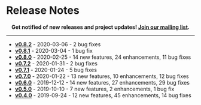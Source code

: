 # Release Notes

<p align="center">
  <strong>
    Get notified of new releases and project updates! <a href="https://vector.dev/mailing_list/">Join our mailing list<a/>.
  </strong>
</p>

---

* [**v0.8.2**][urls.release_notes_0.8.2] - 2020-03-06 - 2 bug fixes
* [**v0.8.1**][urls.release_notes_0.8.1] - 2020-03-04 - 1 bug fix
* [**v0.8.0**][urls.release_notes_0.8.0] - 2020-02-25 - 14 new features, 24 enhancements, 11 bug fixes
* [**v0.7.2**][urls.release_notes_0.7.2] - 2020-01-31 - 2 bug fixes
* [**v0.7.1**][urls.release_notes_0.7.1] - 2020-01-24 - 5 bug fixes
* [**v0.7.0**][urls.release_notes_0.7.0] - 2020-01-22 - 13 new features, 10 enhancements, 12 bug fixes
* [**v0.6.0**][urls.release_notes_0.6.0] - 2019-12-12 - 14 new features, 27 enhancements, 29 bug fixes
* [**v0.5.0**][urls.release_notes_0.5.0] - 2019-10-10 - 7 new features, 2 enhancements, 1 bug fix
* [**v0.4.0**][urls.release_notes_0.4.0] - 2019-09-24 - 12 new features, 45 enhancements, 14 bug fixes


[urls.release_notes_0.4.0]: https://vector.dev/releases/0.4.0
[urls.release_notes_0.5.0]: https://vector.dev/releases/0.5.0
[urls.release_notes_0.6.0]: https://vector.dev/releases/0.6.0
[urls.release_notes_0.7.0]: https://vector.dev/releases/0.7.0
[urls.release_notes_0.7.1]: https://vector.dev/releases/0.7.1
[urls.release_notes_0.7.2]: https://vector.dev/releases/0.7.2
[urls.release_notes_0.8.0]: https://vector.dev/releases/0.8.0
[urls.release_notes_0.8.1]: https://vector.dev/releases/0.8.1
[urls.release_notes_0.8.2]: https://vector.dev/releases/0.8.2
